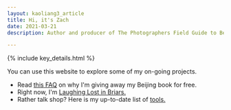 ```yaml
---
layout: kaoliang3_article
title: Hi, it's Zach
date: 2021-03-21
description: Author and producer of The Photographers Field Guide to Beijing

---
```


{% include key_details.html %}

You can use this website to explore some of my on-going projects.

+ Read [this FAQ] on why I'm giving away my Beijing book for free.
+ Right now, I'm [Laughing Lost in Briars.]
+ Rather talk shop? Here is my up-to-date list of [tools.]


[this FAQ]: https://www.zachmccabe.com/beijing/faq#why-is-this-book-free

[Laughing Lost in Briars.]: https://www.zachmccabe.com/briars

[tools.]: https://www.zachmccabe.com/tools
